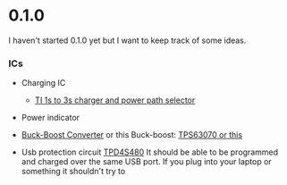 # 0.1.0
I haven't started 0.1.0 yet but I want to keep track of some ideas.

### ICs

- Charging IC
    - [TI 1s to 3s charger and power path selector](https://www.ti.com/lit/ds/symlink/bq24133.pdf)

- Power indicator

- [Buck-Boost Converter](https://www.ti.com/lit/ds/symlink/tps63060.pdf?ts=1731997031379&ref_url=https%253A%252F%252Fwww.ti.com%252Fproduct%252FTPS63060) 
or this Buck-boost: [TPS63070 ](https://www.ti.com/lit/ds/symlink/tps63070.pdf?ts=1731929729399&ref_url=https%253A%252F%252Fwww.ti.com%252Fproduct%252FTPS63070%253Futm_source%253Dgoogle%2526utm_medium%253Dcpc%2526utm_campaign%253Dapp-null-null-gpn_en-cpc-pf-google-eu%2526utm_content%253Dtps63070%2526ds_k%253DTPS63070%2526dcm%253Dyes%2526gad_source%253D1%2526gclid%253DCj0KCQiA6Ou5BhCrARIsAPoTxrCaR9ul4GKeeqk04exPs55nL8KK7Iabunx0if0zZDwEN4diN9oB0GIaAmwyEALw_wcB%2526gclsrc%253Daw.ds)
[or this ](https://www.ti.com/lit/ds/symlink/tps63020.pdf?ts=1732930705266&ref_url=https%253A%252F%252Fwww.ti.com%252Fproduct%252FTPS63020)


- Usb protection circuit [TPD4S480](https://www.ti.com/lit/ds/symlink/tpd4s480.pdf?ts=1733912813841)
It should be able to be programmed and charged over the same USB port. If you plug into your laptop or something it shouldn't try to 